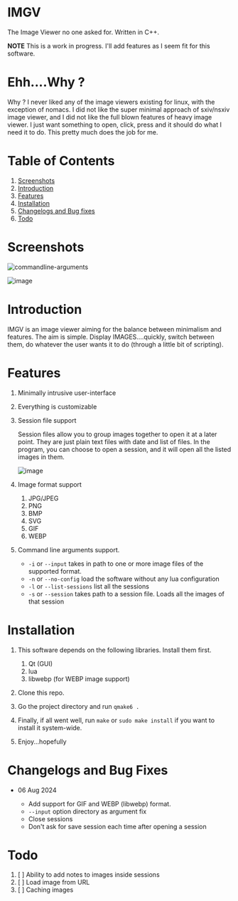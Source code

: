 # IMGV

The Image Viewer no one asked for.
Written in C++.

**NOTE** This is a work in progress. I'll add features as I seem fit for this software.

# Ehh....Why ?

Why ? I never liked any of the image viewers existing for linux, with the exception of nomacs. I did not like the super minimal approach of sxiv/nsxiv image viewer, and I did not like the full blown features of heavy image viewer. I just want something to open, click, press and it should do what I need it to do. This pretty much does the job for me.

# Table of Contents

1. [Screenshots](#screenshots)
2. [Introduction](#introduction)
3. [Features](#features)
4. [Installation](#installation)
5. [Changelogs and Bug fixes](#changelogs)
6. [Todo](#todo)

<a name="screenshots" />

# Screenshots

![commandline-arguments](https://github.com/user-attachments/assets/f2f912e8-a50b-45fd-b574-bc77c4b80f6a)

![image](https://github.com/user-attachments/assets/c5f42acb-0760-45e7-a41d-11fac2570c41)

<a name="introduction" />

# Introduction

IMGV is an image viewer aiming for the balance between minimalism and features. The aim is simple. Display IMAGES....quickly, switch between them, do whatever the user wants it to do (through a little bit of scripting).

<a name="features" />

# Features

1. Minimally intrusive user-interface
2. Everything is customizable
3. Session file support

    Session files allow you to group images together to open it at a later point. They are just plain text files with date and list of files. In the program, you can choose to open a session, and it will open all the listed images in them.
   
   ![image](https://github.com/user-attachments/assets/5e8e74c2-6b7a-4113-80c4-d2819ba09767)


5. Image format support
    1. JPG/JPEG
    2. PNG
    3. BMP
    4. SVG
    5. GIF
    6. WEBP

6. Command line arguments support.
    - `-i` or `--input` takes in path to one or more image files of the supported format.
    - `-n` or `--no-config` load the software without any lua configuration
    - `-l` or `--list-sessions` list all the sessions
    - `-s` or `--session` takes path to a session file. Loads all the images of that session 

<a name="installation" />

# Installation

1. This software depends on the following libraries. Install them first.

    1. Qt (GUI)
    2. lua
    3. libwebp (for WEBP image support)

2. Clone this repo.

3. Go the project directory and run `qmake6 .`

4. Finally, if all went well, run `make` or `sudo make install` if you want to install it system-wide.

5. Enjoy...hopefully


<a name="changelogs" />

# Changelogs and Bug Fixes

- 06 Aug 2024

    - Add support for GIF and WEBP (libwebp) format.
    - `--input` option directory as argument fix
    - Close sessions
    - Don't ask for save session each time after opening a session

<a name="todo" />

# Todo

1. [ ] Ability to add notes to images inside sessions
2. [ ] Load image from URL
3. [ ] Caching images
